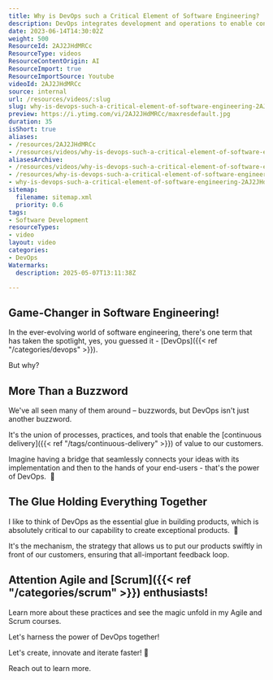 ```yaml
---
title: Why is DevOps such a Critical Element of Software Engineering?
description: DevOps integrates development and operations to enable continuous delivery, faster feedback, and efficient product deployment in modern software engineering.
date: 2023-06-14T14:30:02Z
weight: 500
ResourceId: 2AJ2JHdMRCc
ResourceType: videos
ResourceContentOrigin: AI
ResourceImport: true
ResourceImportSource: Youtube
videoId: 2AJ2JHdMRCc
source: internal
url: /resources/videos/:slug
slug: why-is-devops-such-a-critical-element-of-software-engineering-2AJ2JHdMRCc
preview: https://i.ytimg.com/vi/2AJ2JHdMRCc/maxresdefault.jpg
duration: 35
isShort: true
aliases:
- /resources/2AJ2JHdMRCc
- /resources/videos/why-is-devops-such-a-critical-element-of-software-engineering-2AJ2JHdMRCc
aliasesArchive:
- /resources/videos/why-is-devops-such-a-critical-element-of-software-engineering
- /resources/why-is-devops-such-a-critical-element-of-software-engineering
- why-is-devops-such-a-critical-element-of-software-engineering-2AJ2JHdMRCc
sitemap:
  filename: sitemap.xml
  priority: 0.6
tags:
- Software Development
resourceTypes:
- video
layout: video
categories:
- DevOps
Watermarks:
  description: 2025-05-07T13:11:38Z

---
```

## Game-Changer in Software Engineering!

In the ever-evolving world of software engineering, there's one term that has taken the spotlight, yes, you guessed it - [DevOps]({{< ref "/categories/devops" >}}).

But why?

## More Than a Buzzword

We've all seen many of them around – buzzwords, but DevOps isn't just another buzzword.

It's the union of processes, practices, and tools that enable the [continuous delivery]({{< ref "/tags/continuous-delivery" >}}) of value to our customers.

Imagine having a bridge that seamlessly connects your ideas with its implementation and then to the hands of your end-users - that's the power of DevOps.  🔧

## The Glue Holding Everything Together

I like to think of DevOps as the essential glue in building products, which is absolutely critical to our capability to create exceptional products.  🤝

It's the mechanism, the strategy that allows us to put our products swiftly in front of our customers, ensuring that all-important feedback loop.

## Attention Agile and [Scrum]({{< ref "/categories/scrum" >}}) enthusiasts!

Learn more about these practices and see the magic unfold in my Agile and Scrum courses.

Let's harness the power of DevOps together!

Let's create, innovate and iterate faster! 🚀

Reach out to learn more.

